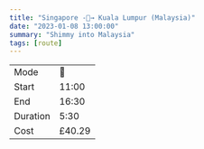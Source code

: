 ```yaml
---
title: "Singapore -🚌→ Kuala Lumpur (Malaysia)"
date: "2023-01-08 13:00:00"
summary: "Shimmy into Malaysia"
tags: [route]
---
```


|  |   |
|---|---|
| Mode | 🚌  |
| Start | 11:00  |
| End | 16:30  |
| Duration | 5:30 |
| Cost | £40.29 |